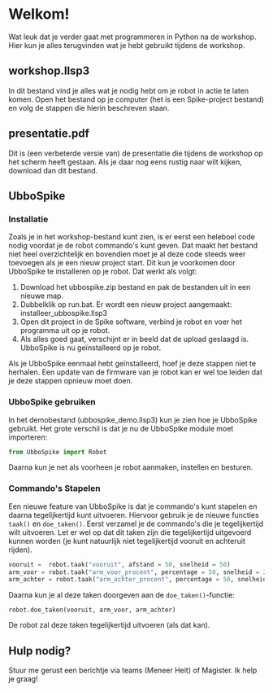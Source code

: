 # Welkom!
Wat leuk dat je verder gaat met programmeren in Python na de workshop. Hier kun je alles terugvinden wat je hebt gebruikt tijdens de workshop.

## workshop.llsp3
In dit bestand vind je alles wat je nodig hebt om je robot in actie te laten komen. Open het bestand op je computer (het is een Spike-project bestand) en volg de stappen die hierin beschreven staan.

## presentatie.pdf
Dit is (een verbeterde versie van) de presentatie die tijdens de workshop op het scherm heeft gestaan. Als je daar nog eens rustig naar wilt kijken, download dan dit bestand.

## UbboSpike
### Installatie
Zoals je in het workshop-bestand kunt zien, is er eerst een heleboel code nodig voordat je de robot commando's kunt geven. Dat maakt het bestand niet heel overzichtelijk en bovendien moet je al deze code steeds weer toevoegen als je een nieuw project start. Dit kun je voorkomen door UbboSpike te installeren op je robot. Dat werkt als volgt:

1. Download het ubbospike.zip bestand en pak de bestanden uit in een nieuwe map.
2. Dubbelklik op run.bat. Er wordt een nieuw project aangemaakt: installeer_ubbospike.llsp3
3. Open dit project in de Spike software, verbind je robot en voer het programma uit op je robot.
4. Als alles goed gaat, verschijnt er in beeld dat de upload geslaagd is. UbboSpike is nu geïnstalleerd op je robot.

Als je UbboSpike eenmaal hebt geïnstalleerd, hoef je deze stappen niet te herhalen. Een update van de firmware van je robot kan er wel toe leiden dat je deze stappen opnieuw moet doen.

### UbboSpike gebruiken
In het demobestand (ubbospike_demo.llsp3) kun je zien hoe je UbboSpike gebruikt. Het grote verschil is dat je nu de UbboSpike module moet importeren:
```python
from UbboSpike import Robot
```
Daarna kun je net als voorheen je robot aanmaken, instellen en besturen.

### Commando's Stapelen
Een nieuwe feature van UbboSpike is dat je commando's kunt stapelen en daarna tegelijkertijd kunt uitvoeren. Hiervoor gebruik je de nieuwe functies `taak()` en `doe_taken()`. Eerst verzamel je de commando's die je tegelijkertijd wilt uitvoeren. Let er wel op dat dit taken zijn die tegelijkertijd uitgevoerd kunnen worden (je kunt natuurlijk niet tegelijkertijd vooruit en achteruit rijden).
```python
vooruit =  robot.taak("vooruit", afstand = 50, snelheid = 50)
arm_voor = robot.taak("arm_voor_procent", percentage = 50, snelheid = 200) 
arm_achter = robot.taak("arm_achter_procent", percentage = 50, snelheid = 200)
```
Daarna kun je al deze taken doorgeven aan de `doe_taken()`-functie:
```
robot.doe_taken(vooruit, arm_voor, arm_achter)
```
De robot zal deze taken tegelijkertijd uitvoeren (als dat kan).

## Hulp nodig?
Stuur me gerust een berichtje via teams (Meneer Heit) of Magister. Ik help je graag!
